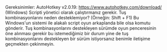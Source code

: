 Gereksinimler: AutoHotkey v2.0.19: https://www.autohotkey.com/download/ (Windows)  Scripti yönetici olarak çalıştırmanız gerekir.  Tuş kombinasyonlarını neden desteklemiyor? (Örneğin: Shift + F1)
Bu Windows'un sistemi ile alakalı script oyun arkaplanda bile olsa komutu gönderir. Tuş kombinasyonlarını destekleyen sürümde oyun penceresinin öne alınması gerekir bu istemediğimiz bir durum yine de tuş kombinasyonlarını destekleyen bir sürüm istiyorsanız benimle iletişime geçmekten çekinmeyin.

    
